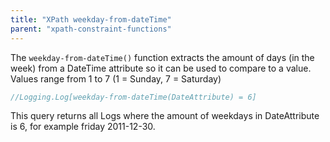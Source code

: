 ```yaml
---
title: "XPath weekday-from-dateTime"
parent: "xpath-constraint-functions"
---
```



The `weekday-from-dateTime()` function extracts the amount of days (in the week) from a DateTime attribute so it can be used to compare to a value. Values range from 1 to 7 (1 = Sunday, 7 = Saturday)

```java
//Logging.Log[weekday-from-dateTime(DateAttribute) = 6]
```

This query returns all Logs where the amount of weekdays in DateAttribute is 6, for example friday 2011-12-30.
